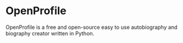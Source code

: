 OpenProfile
===========

OpenProfile is a free and open-source easy to use autobiography and biography creator written in Python.
